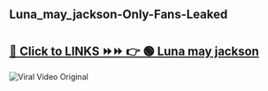 
 ## Luna_may_jackson-Only-Fans-Leaked

# <h2><a href="https://clipsfans.com/Luna_may_jackson&ref=git">🔗 Click to LINKS ⏩⏩ 👉 🟢 Luna may jackson </a></h2>

<a href="https://clipsfans.com/Luna_may_jackson&ref=git" rel="nofollow" data-target="animated-image.originalLink"><img src="https://i.ibb.co.com/xMMVF88/686577567.gif" alt="Viral Video Original" style="max-width: 100%; display: inline-block;" data-target="animated-image.originalImage"></a>
